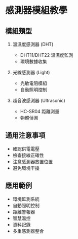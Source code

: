 # 感測器模組教學

## 模組類型
1. 溫濕度感測器 (DHT)
   - DHT11/DHT22 溫濕度監測
   - 環境數據收集

2. 光線感測器 (Light)
   - 光敏電阻模組
   - 自動照明控制

3. 超音波感測器 (Ultrasonic)
   - HC-SR04 距離測量
   - 物體偵測

## 通用注意事項
- 確認供電電壓
- 檢查接線正確性
- 注意感測器放置位置
- 避免環境干擾

## 應用範例
- 環境監測系統
- 自動照明控制
- 距離警報器
- 智慧溫控
- 資料記錄
- 多重感測器整合